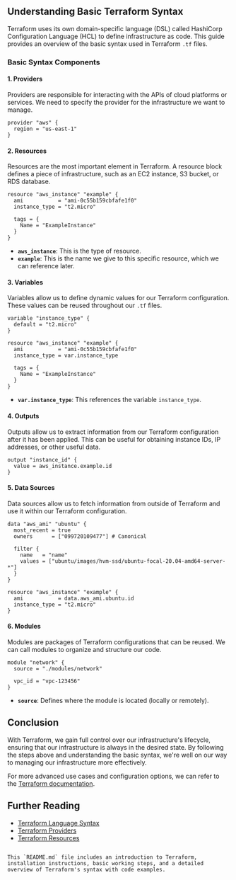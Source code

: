 ## Understanding Basic Terraform Syntax

Terraform uses its own domain-specific language (DSL) called HashiCorp Configuration Language (HCL) to define infrastructure as code. This guide provides an overview of the basic syntax used in Terraform `.tf` files.

### Basic Syntax Components

#### 1. **Providers**

Providers are responsible for interacting with the APIs of cloud platforms or services. We need to specify the provider for the infrastructure we want to manage.

```hcl
provider "aws" {
  region = "us-east-1"
}
```

#### 2. **Resources**

Resources are the most important element in Terraform. A resource block defines a piece of infrastructure, such as an EC2 instance, S3 bucket, or RDS database.

```hcl
resource "aws_instance" "example" {
  ami           = "ami-0c55b159cbfafe1f0"
  instance_type = "t2.micro"

  tags = {
    Name = "ExampleInstance"
  }
}
```

- **`aws_instance`**: This is the type of resource.
- **`example`**: This is the name we give to this specific resource, which we can reference later.

#### 3. **Variables**

Variables allow us to define dynamic values for our Terraform configuration. These values can be reused throughout our `.tf` files.

```hcl
variable "instance_type" {
  default = "t2.micro"
}

resource "aws_instance" "example" {
  ami           = "ami-0c55b159cbfafe1f0"
  instance_type = var.instance_type

  tags = {
    Name = "ExampleInstance"
  }
}
```

- **`var.instance_type`**: This references the variable `instance_type`.

#### 4. **Outputs**

Outputs allow us to extract information from our Terraform configuration after it has been applied. This can be useful for obtaining instance IDs, IP addresses, or other useful data.

```hcl
output "instance_id" {
  value = aws_instance.example.id
}
```

#### 5. **Data Sources**

Data sources allow us to fetch information from outside of Terraform and use it within our Terraform configuration.

```hcl
data "aws_ami" "ubuntu" {
  most_recent = true
  owners      = ["099720109477"] # Canonical

  filter {
    name   = "name"
    values = ["ubuntu/images/hvm-ssd/ubuntu-focal-20.04-amd64-server-*"]
  }
}

resource "aws_instance" "example" {
  ami           = data.aws_ami.ubuntu.id
  instance_type = "t2.micro"
}
```

#### 6. **Modules**

Modules are packages of Terraform configurations that can be reused. We can call modules to organize and structure our code.

```hcl
module "network" {
  source = "./modules/network"

  vpc_id = "vpc-123456"
}
```

- **`source`**: Defines where the module is located (locally or remotely).

## Conclusion

With Terraform, we gain full control over our infrastructure's lifecycle, ensuring that our infrastructure is always in the desired state. By following the steps above and understanding the basic syntax, we're well on our way to managing our infrastructure more effectively.

For more advanced use cases and configuration options, we can refer to the [Terraform documentation](https://www.terraform.io/docs/index.html).

## Further Reading

- [Terraform Language Syntax](https://www.terraform.io/docs/language/syntax/index.html)
- [Terraform Providers](https://www.terraform.io/docs/language/providers/index.html)
- [Terraform Resources](https://www.terraform.io/docs/language/resources/index.html)
```

This `README.md` file includes an introduction to Terraform, installation instructions, basic working steps, and a detailed overview of Terraform's syntax with code examples.
